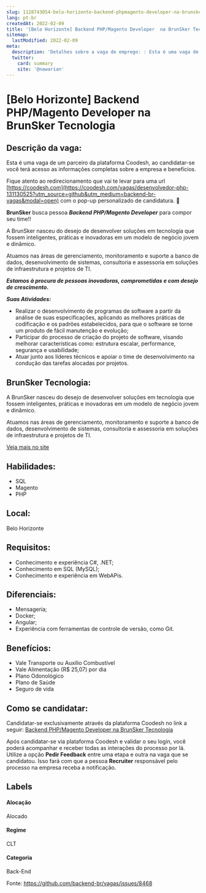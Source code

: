 ```yaml
---
slug: 1128743054-belo-horizonte-backend-phpmagento-developer-na-brunsker-tecnologia
lang: pt-br
createdAt: 2022-02-09
title: '[Belo Horizonte] Backend PHP/Magento Developer  na BrunSker Tecnologia - Vaga de Emprego'
sitemap:
  lastModified: 2022-02-09
meta:
  description: 'Detalhes sobre a vaga de emprego: : Esta é uma vaga de um parceiro da plataforma Coodesh, ao candidatar-se você terá acesso as informações completas sobre a empresa e benefícios.  Fique atento ao redirecionamento que vai te levar para uma url [https://coodesh.com](https://coodesh.com/vagas/desenvolvedor-php-131130525?utm_source=github&utm_medium=backend-br-vagas&modal=open) com o pop-up personalizado de candidatura. 👋 <p><strong>BrunSker</strong> busca pessoa <strong><em>Backend PHP/Magento Developer</em></strong> para compor seu time!!</p> <p>A BrunSker nasceu do desejo de desenvolver soluções em tecnologia que fossem inteligentes, práticas e inovadoras em um modelo de negócio jovem e dinâmico.</p> <p>Atuamos nas áreas de gerenciamento, monitoramento e suporte a banco de dados, desenvolvimento de sistemas, consultoria e assessoria em soluções de infraestrutura e projetos de TI.</p> <p><strong><em>Estamos à procura de pessoas inovadoras, comprometidas e com desejo de crescimento.</em></strong></p> <p><strong><em>Suas Atividades:</em></strong></p> <ul> <li>Realizar o desenvolvimento de programas de software a partir da análise de suas especificações, aplicando as melhores práticas de codificação e os padrões estabelecidos, para que o software se torne um produto de fácil manutenção e evolução;</li> <li>Participar do processo de criação do projeto de software, visando melhorar características como: estrutura escalar, performance, segurança e usabilidade;</li> <li>Atuar junto aos líderes técnicos e apoiar o time de desenvolvimento na condução das tarefas alocadas por projetos.</li> </ul>'
  twitter:
    card: summary
    site: '@nawarian'
---
```


# [Belo Horizonte] Backend PHP/Magento Developer  na BrunSker Tecnologia

## Descrição da vaga: 
Esta é uma vaga de um parceiro da plataforma Coodesh, ao candidatar-se você terá acesso as informações completas sobre a empresa e benefícios.


Fique atento ao redirecionamento que vai te levar para uma url [https://coodesh.com](https://coodesh.com/vagas/desenvolvedor-php-131130525?utm_source=github&utm_medium=backend-br-vagas&modal=open) com o pop-up personalizado de candidatura. 👋
<p><strong>BrunSker</strong> busca pessoa <strong><em>Backend PHP/Magento Developer</em></strong> para compor seu time!!</p>
<p>A BrunSker nasceu do desejo de desenvolver soluções em tecnologia que fossem inteligentes, práticas e inovadoras em um modelo de negócio jovem e dinâmico.</p>
<p>Atuamos nas áreas de gerenciamento, monitoramento e suporte a banco de dados, desenvolvimento de sistemas, consultoria e assessoria em soluções de infraestrutura e projetos de TI.</p>
<p><strong><em>Estamos à procura de pessoas inovadoras, comprometidas e com desejo de crescimento.</em></strong></p>
<p><strong><em>Suas Atividades:</em></strong></p>
<ul>
<li>Realizar o desenvolvimento de programas de software a partir da análise de suas especificações, aplicando as melhores práticas de codificação e os padrões estabelecidos, para que o software se torne um produto de fácil manutenção e evolução;</li>
<li>Participar do processo de criação do projeto de software, visando melhorar características como: estrutura escalar, performance, segurança e usabilidade;</li>
<li>Atuar junto aos líderes técnicos e apoiar o time de desenvolvimento na condução das tarefas alocadas por projetos.</li>
</ul>

## BrunSker Tecnologia: 
 <p>A BrunSker nasceu do desejo de desenvolver soluções em tecnologia que fossem inteligentes, práticas e inovadoras em um modelo de negócio jovem e dinâmico.</p>
<p>Atuamos nas áreas de gerenciamento, monitoramento e suporte a banco de dados, desenvolvimento de sistemas, consultoria e assessoria em soluções de infraestrutura e projetos de TI.</p><a href='https://coodesh.com/empresas/brunsker-tecnologia-ltda'>Veja mais no site</a>

 ## Habilidades: 
 - SQL 
- Magento 
- PHP
## Local: 
 Belo Horizonte
## Requisitos: 
 - Conhecimento e experiência C#, .NET; 
- Conhecimento em SQL (MySQL); 
- Conhecimento e experiência em WebAPis.
## Diferenciais: 
 - Mensageria; 
- Docker; 
- Angular; 
- Experiência com ferramentas de controle de versão, como Git.
## Benefícios: 
 - Vale Transporte ou Auxílio Combustível  
- Vale Alimentação (R$ 25,07) por dia  
- Plano Odonológico  
- Plano de Saúde 
- Seguro de vida 
## Como se candidatar:
Candidatar-se exclusivamente através da plataforma Coodesh no link a seguir: [Backend PHP/Magento Developer  na BrunSker Tecnologia](https://coodesh.com/vagas/desenvolvedor-php-131130525?utm_source=github&utm_medium=backend-br-vagas&modal=open)


Após candidatar-se via plataforma Coodesh e validar o seu login, você poderá acompanhar e receber todas as interações do processo por lá. Utilize a opção **Pedir Feedback** entre uma etapa e outra na vaga que se candidatou. Isso fará com que a pessoa **Recruiter** responsável pelo processo na empresa receba a notificação.
## Labels
#### Alocação
Alocado
#### Regime
CLT
#### Categoria
Back-End

Fonte: https://github.com/backend-br/vagas/issues/8468